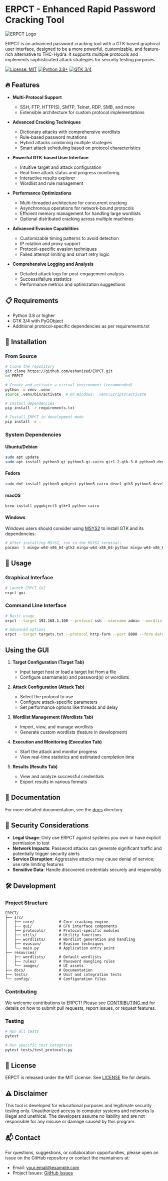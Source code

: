 # ERPCT - Enhanced Rapid Password Cracking Tool

![ERPCT Logo](resources/images/erpct_logo.png)

ERPCT is an advanced password cracking tool with a GTK-based graphical user interface, designed to be a more powerful, customizable, and feature-rich alternative to THC-Hydra. It supports multiple protocols and implements sophisticated attack strategies for security testing purposes.

[![License: MIT](https://img.shields.io/badge/License-MIT-yellow.svg)](https://opensource.org/licenses/MIT)
[![Python 3.8+](https://img.shields.io/badge/python-3.8+-blue.svg)](https://www.python.org/downloads/)
[![GTK 3/4](https://img.shields.io/badge/GTK-3/4-green.svg)](https://www.gtk.org/)

## 🔥 Features

- **Multi-Protocol Support**
  - SSH, FTP, HTTP(S), SMTP, Telnet, RDP, SMB, and more
  - Extensible architecture for custom protocol implementations

- **Advanced Cracking Techniques**
  - Dictionary attacks with comprehensive wordlists
  - Rule-based password mutations
  - Hybrid attacks combining multiple strategies
  - Smart attack scheduling based on protocol characteristics

- **Powerful GTK-based User Interface**
  - Intuitive target and attack configuration
  - Real-time attack status and progress monitoring
  - Interactive results explorer
  - Wordlist and rule management

- **Performance Optimizations**
  - Multi-threaded architecture for concurrent cracking
  - Asynchronous operations for network-bound protocols
  - Efficient memory management for handling large wordlists
  - Optional distributed cracking across multiple machines

- **Advanced Evasion Capabilities**
  - Customizable timing patterns to avoid detection
  - IP rotation and proxy support
  - Protocol-specific evasion techniques
  - Failed attempt limiting and smart retry logic

- **Comprehensive Logging and Analysis**
  - Detailed attack logs for post-engagement analysis
  - Success/failure statistics
  - Performance metrics and optimization suggestions

## 📋 Requirements

- Python 3.8 or higher
- GTK 3/4 with PyGObject
- Additional protocol-specific dependencies as per requirements.txt

## 🔧 Installation

### From Source

```bash
# Clone the repository
git clone https://github.com/eshanized/ERPCT.git
cd ERPCT

# Create and activate a virtual environment (recommended)
python -m venv .venv
source .venv/bin/activate  # On Windows: .venv\Scripts\activate

# Install dependencies
pip install -r requirements.txt

# Install ERPCT in development mode
pip install -e .
```

### System Dependencies

#### Ubuntu/Debian
```bash
sudo apt update
sudo apt install python3-gi python3-gi-cairo gir1.2-gtk-3.0 python3-dev libssl-dev
```

#### Fedora
```bash
sudo dnf install python3-gobject python3-cairo-devel gtk3 python3-devel openssl-devel
```

#### macOS
```bash
brew install pygobject3 gtk+3 python cairo
```

#### Windows
Windows users should consider using [MSYS2](https://www.msys2.org/) to install GTK and its dependencies:
```bash
# After installing MSYS2, run in the MSYS2 terminal:
pacman -S mingw-w64-x86_64-gtk3 mingw-w64-x86_64-python mingw-w64-x86_64-python-gobject
```

## 🚀 Usage

### Graphical Interface

```bash
# Launch ERPCT GUI
erpct-gui
```

### Command Line Interface

```bash
# Basic usage
erpct --target 192.168.1.100 --protocol ssh --username admin --wordlist resources/wordlists/common.txt

# Advanced options
erpct --target targets.txt --protocol http-form --port 8080 --form-data "username=^USER^&password=^PASS^" --success-match "Welcome" --username-list users.txt --wordlist passlist.txt --threads 10 --delay 2
```

## Using the GUI

1. **Target Configuration (Target Tab)**
   - Input target host or load a target list from a file
   - Configure username(s) and password(s) or wordlists

2. **Attack Configuration (Attack Tab)**
   - Select the protocol to use
   - Configure attack-specific parameters
   - Set performance options like threads and delay

3. **Wordlist Management (Wordlists Tab)**
   - Import, view, and manage wordlists
   - Generate custom wordlists (feature in development)

4. **Execution and Monitoring (Execution Tab)**
   - Start the attack and monitor progress
   - View real-time statistics and estimated completion time

5. **Results (Results Tab)**
   - View and analyze successful credentials
   - Export results in various formats

## 📖 Documentation

For more detailed documentation, see the [docs](docs/) directory.

## 🔐 Security Considerations

- **Legal Usage**: Only use ERPCT against systems you own or have explicit permission to test
- **Network Impacts**: Password attacks can generate significant traffic and potentially trigger security alerts
- **Service Disruption**: Aggressive attacks may cause denial of service; use rate limiting features
- **Sensitive Data**: Handle discovered credentials securely and responsibly

## 🛠️ Development

### Project Structure

```
ERPCT/
├── src/
│   ├── core/           # Core cracking engine
│   ├── gui/            # GTK interface components
│   ├── protocols/      # Protocol-specific modules
│   ├── utils/          # Utility functions
│   ├── wordlists/      # Wordlist generation and handling
│   ├── evasion/        # Evasion techniques
│   └── main.py         # Application entry point
├── resources/
│   ├── wordlists/      # Default wordlists
│   ├── rules/          # Password mangling rules
│   └── images/         # UI assets
├── docs/               # Documentation
├── tests/              # Unit and integration tests
└── config/             # Configuration files
```

### Contributing

We welcome contributions to ERPCT! Please see [CONTRIBUTING.md](docs/CONTRIBUTING.md) for details on how to submit pull requests, report issues, or request features.

### Testing

```bash
# Run all tests
pytest

# Run specific test categories
pytest tests/test_protocols.py
```

## 📜 License

ERPCT is released under the MIT License. See [LICENSE](LICENSE) file for details.

## ⚠️ Disclaimer

This tool is developed for educational purposes and legitimate security testing only. Unauthorized access to computer systems and networks is illegal and unethical. The developers assume no liability and are not responsible for any misuse or damage caused by this program.

## 📬 Contact

For questions, suggestions, or collaboration opportunities, please open an issue on the GitHub repository or contact the maintainers at:

- Email: your.email@example.com
- Project Issues: [GitHub Issues](https://github.com/eshanized/ERPCT/issues)